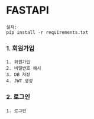 # FASTAPI

    설치:
    pip install -r requirements.txt
### 1. 회원가입
    1. 회원가입
    2. 비밀번호 해시
    3. DB 저장
    4. JWT 생성

### 2. 로그인
    1. 로그인

### 
